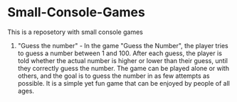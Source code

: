 # Small-Console-Games
This is a reposetory with small console games
1. "Guess the number" - In the game "Guess the Number", the player tries to guess a number between 1 and 100. After each guess, the player is told whether the actual number is higher or lower than their guess, until they correctly guess the number. The game can be played alone or with others, and the goal is to guess the number in as few attempts as possible. It is a simple yet fun game that can be enjoyed by people of all ages.
